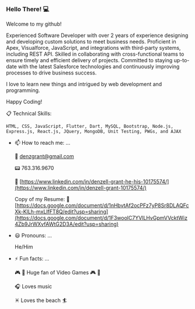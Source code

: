 ### Hello There! :computer:
  Welcome to my github! 
  
Experienced Software Developer with over 2 years of experience designing and developing custom solutions to meet business needs. Proficient in Apex, Visualforce, JavaScript, and integrations with third-party systems, including REST API. Skilled in collaborating with cross-functional teams to ensure timely and efficient delivery of projects. Committed to staying up-to-date with the latest Salesforce technologies and continuously improving processes to drive business success.

  
  I love to learn new things and intrigued by web development and programming.
  
  Happy Coding! 
  
  :clipboard: Technical Skills:
  
  `HTML, CSS, JavaScript, Flutter, Dart, MySQL, Bootstrap, Node.js, Express.js, React.js, JQuery, MongoDB, Unit Testing, PWGs, and AJAX`

 
  
- 📫 How to reach me: ...

  :email: denzgrant@gmail.com

  :pager: 763.316.9670
  
  :office: [https://www.linkedin.com/in/denzell-grant-he-his-10175574/](https://www.linkedin.com/in/denzell-grant-10175574/)
  
  Copy of my Resume: :scroll: [https://docs.google.com/document/d/1nHbvtAf2ocPFz7yP8Sr8DLAQFcXk-KlLh-mxLlfFT8Q/edit?usp=sharing](https://docs.google.com/document/d/1F3woolC7YVlLHvGpmVVcktWiz4Zb9JrWXvfAWtG2D3A/edit?usp=sharing)
 
  
- :smiley: Pronouns: ...

  He/Him
  
- ⚡ Fun facts: ...

  :video_game: :space_invader: Huge fan of Video Games :video_game: :space_invader:
  
  :headphones: Loves music 
  
  :pisces: Loves the beach :surfer:
  
